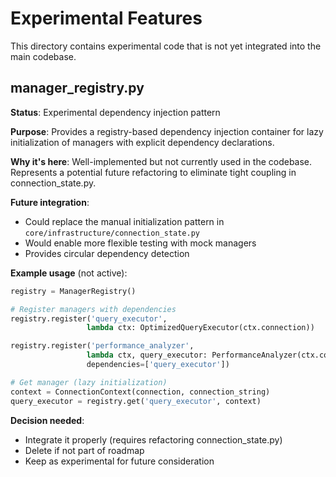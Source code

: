 # Experimental Features

This directory contains experimental code that is not yet integrated into the main codebase.

## manager_registry.py

**Status**: Experimental dependency injection pattern

**Purpose**: Provides a registry-based dependency injection container for lazy initialization of managers with explicit dependency declarations.

**Why it's here**: Well-implemented but not currently used in the codebase. Represents a potential future refactoring to eliminate tight coupling in connection_state.py.

**Future integration**:
- Could replace the manual initialization pattern in `core/infrastructure/connection_state.py`
- Would enable more flexible testing with mock managers
- Provides circular dependency detection

**Example usage** (not active):
```python
registry = ManagerRegistry()

# Register managers with dependencies
registry.register('query_executor',
                 lambda ctx: OptimizedQueryExecutor(ctx.connection))

registry.register('performance_analyzer',
                 lambda ctx, query_executor: PerformanceAnalyzer(ctx.connection, query_executor),
                 dependencies=['query_executor'])

# Get manager (lazy initialization)
context = ConnectionContext(connection, connection_string)
query_executor = registry.get('query_executor', context)
```

**Decision needed**:
- Integrate it properly (requires refactoring connection_state.py)
- Delete if not part of roadmap
- Keep as experimental for future consideration
